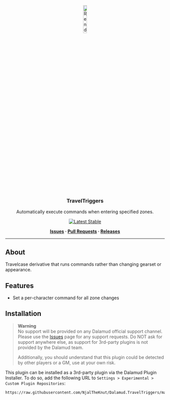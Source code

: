 <div align="center">

<img src="https://static.vecteezy.com/system/resources/thumbnails/055/180/310/small_2x/mystic-spiral-portal-3d-render-free-png.png" alt="Rendering of a Fantasy stone arch, bedecked with crystals, and filled with a swirling, arcane portal." width="15%">

  
### TravelTriggers
Automatically execute commands when entering specified zones.

[![Latest Stable](https://img.shields.io/github/v/release/NjalTheKnut/Dalamud.TravelTriggers?color=blue&label=Stable)](https://github.com/NjalTheKnut/Dalamud.TravelTriggers/releases/latest)

**[Issues](https://github.com/NjalTheKnut/Dalamud.TravelTriggers/issues) · [Pull Requests](https://github.com/NjalTheKnut/Dalamud.TravelTriggers/pulls) · [Releases](https://github.com/NjalTheKnut/Dalamud.TravelTriggers/releases/latest)**

</div>

---

## About 
Travelcase derivative that runs commands rather than changing gearset or appearance.

## Features
- Set a per-character command for all zone changes

## Installation
> **Warning**  
> No support will be provided on any Dalamud official support channel. Please use the [Issues](https://github.com/NjalTheKnut/Dalamud.TravelTriggers/issues) page for any support requests. Do NOT ask for support anywhere else, as support for 3rd-party plugins is not provided by the Dalamud team. 
> 
> Additionally, you should understand that this plugin could be detected by other players or a GM, use at your own risk.

This plugin can be installed as a 3rd-party plugin via the Dalamud Plugin Installer. To do so, add the following URL to `Settings > Experimental > Custom Plugin Repositories`:

```
https://raw.githubusercontent.com/NjalTheKnut/Dalamud.TravelTriggers/main/repo.json
```
